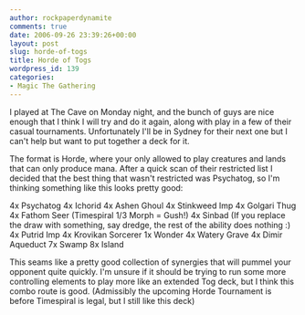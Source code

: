 ```yaml
---
author: rockpaperdynamite
comments: true
date: 2006-09-26 23:39:26+00:00
layout: post
slug: horde-of-togs
title: Horde of Togs
wordpress_id: 139
categories:
- Magic The Gathering
---
```


I played at The Cave on Monday night, and the bunch of guys are nice enough that I think I will try and do it again, along with play in a few of their casual tournaments. Unfortunately I'll be in Sydney for their next one but I can't help but want to put together a deck for it.

The format is Horde, where your only allowed to play creatures and lands that can only produce mana. After a quick scan of their restricted list I decided that the best thing that wasn't restricted was Psychatog, so I'm thinking something like this looks pretty good:<!-- more -->

4x Psychatog
4x Ichorid
4x Ashen Ghoul
4x Stinkweed Imp
4x Golgari Thug
4x Fathom Seer (Timespiral 1/3 Morph = Gush!)
4x Sinbad (If you replace the draw with something, say dredge, the rest of the ability does nothing :)
4x Putrid Imp
4x Krovikan Sorcerer
1x Wonder
4x Watery Grave
4x Dimir Aqueduct
7x Swamp
8x Island

This seams like a pretty good collection of synergies that will pummel your opponent quite quickly. I'm unsure if it should be trying to run some more controlling elements to play more like an extended Tog deck, but I think this combo route is good. (Admissibly the upcoming Horde Tournament is before Timespiral is legal, but I still like this deck)
